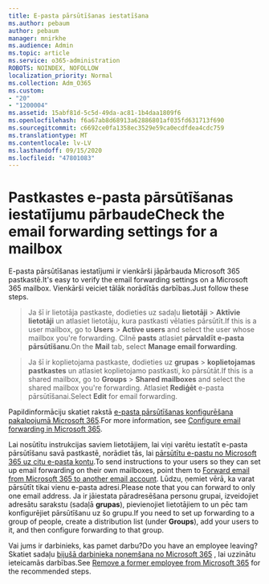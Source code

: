 ```yaml
---
title: E-pasta pārsūtīšanas iestatīšana
ms.author: pebaum
author: pebaum
manager: mnirkhe
ms.audience: Admin
ms.topic: article
ms.service: o365-administration
ROBOTS: NOINDEX, NOFOLLOW
localization_priority: Normal
ms.collection: Adm_O365
ms.custom:
- "20"
- "1200004"
ms.assetid: 15abf81d-5c5d-49da-ac81-1b4daa1809f6
ms.openlocfilehash: f6a67ab8d68913a62886801af035fd631713f690
ms.sourcegitcommit: c6692ce0fa1358ec3529e59ca0ecdfdea4cdc759
ms.translationtype: MT
ms.contentlocale: lv-LV
ms.lasthandoff: 09/15/2020
ms.locfileid: "47801083"
---
```

# <a name="check-the-email-forwarding-settings-for-a-mailbox"></a><span data-ttu-id="23b80-102">Pastkastes e-pasta pārsūtīšanas iestatījumu pārbaude</span><span class="sxs-lookup"><span data-stu-id="23b80-102">Check the email forwarding settings for a mailbox</span></span>

<span data-ttu-id="23b80-103">E-pasta pārsūtīšanas iestatījumi ir vienkārši jāpārbauda Microsoft 365 pastkastē.</span><span class="sxs-lookup"><span data-stu-id="23b80-103">It's easy to verify the email forwarding settings on a Microsoft 365 mailbox.</span></span> <span data-ttu-id="23b80-104">Vienkārši veiciet tālāk norādītās darbības.</span><span class="sxs-lookup"><span data-stu-id="23b80-104">Just follow these steps.</span></span>
  
> <span data-ttu-id="23b80-105">Ja šī ir lietotāja pastkaste, dodieties uz sadaļu **lietotāji** \> **Aktīvie lietotāji** un atlasiet lietotāju, kura pastkasti vēlaties pārsūtīt.</span><span class="sxs-lookup"><span data-stu-id="23b80-105">If this is a user mailbox, go to **Users** \> **Active users** and select the user whose mailbox you're forwarding.</span></span> <span data-ttu-id="23b80-106">Cilnē **pasts** atlasiet **pārvaldīt e-pasta pārsūtīšanu**.</span><span class="sxs-lookup"><span data-stu-id="23b80-106">On the **Mail** tab, select **Manage email forwarding**.</span></span>

> <span data-ttu-id="23b80-107">Ja šī ir koplietojama pastkaste, dodieties uz **grupas** \> **koplietojamas pastkastes** un atlasiet koplietojamo pastkasti, ko pārsūtāt.</span><span class="sxs-lookup"><span data-stu-id="23b80-107">If this is a shared mailbox, go to **Groups** \> **Shared mailboxes** and select the shared mailbox you're forwarding.</span></span> <span data-ttu-id="23b80-108">Atlasiet **Rediģēt** e-pasta pārsūtīšanai.</span><span class="sxs-lookup"><span data-stu-id="23b80-108">Select **Edit** for email forwarding.</span></span>

<span data-ttu-id="23b80-109">Papildinformāciju skatiet rakstā [e-pasta pārsūtīšanas konfigurēšana pakalpojumā Microsoft 365](https://docs.microsoft.com/microsoft-365/admin/email/configure-email-forwarding).</span><span class="sxs-lookup"><span data-stu-id="23b80-109">For more information, see [Configure email forwarding in Microsoft 365](https://docs.microsoft.com/microsoft-365/admin/email/configure-email-forwarding).</span></span>
  
<span data-ttu-id="23b80-110">Lai nosūtītu instrukcijas saviem lietotājiem, lai viņi varētu iestatīt e-pasta pārsūtīšanu savā pastkastē, norādiet tās, lai [pārsūtītu e-pastu no Microsoft 365 uz citu e-pasta kontu](https://support.office.com/article/Forward-email-from-Office-365-to-another-email-account-1ed4ee1e-74f8-4f53-a174-86b748ff6a0e).</span><span class="sxs-lookup"><span data-stu-id="23b80-110">To send instructions to your users so they can set up email forwarding on their own mailboxes, point them to [Forward email from Microsoft 365 to another email account](https://support.office.com/article/Forward-email-from-Office-365-to-another-email-account-1ed4ee1e-74f8-4f53-a174-86b748ff6a0e).</span></span> <span data-ttu-id="23b80-111">Lūdzu, ņemiet vērā, ka varat pārsūtīt tikai vienu e-pasta adresi.</span><span class="sxs-lookup"><span data-stu-id="23b80-111">Please note that you can forward to only one email address.</span></span> <span data-ttu-id="23b80-112">Ja ir jāiestata pāradresēšana personu grupai, izveidojiet adresātu sarakstu (sadaļā **grupas**), pievienojiet lietotājiem to un pēc tam konfigurējiet pārsūtīšanu uz šo grupu.</span><span class="sxs-lookup"><span data-stu-id="23b80-112">If you need to set up forwarding to a group of people, create a distribution list (under **Groups**), add your users to it, and then configure forwarding to that group.</span></span>
  
<span data-ttu-id="23b80-113">Vai jums ir darbinieks, kas pamet darbu?</span><span class="sxs-lookup"><span data-stu-id="23b80-113">Do you have an employee leaving?</span></span> <span data-ttu-id="23b80-114">Skatiet sadaļu [bijušā darbinieka noņemšana no Microsoft 365](https://docs.microsoft.com/microsoft-365/admin/add-users/remove-former-employee) , lai uzzinātu ieteicamās darbības.</span><span class="sxs-lookup"><span data-stu-id="23b80-114">See [Remove a former employee from Microsoft 365](https://docs.microsoft.com/microsoft-365/admin/add-users/remove-former-employee) for the recommended steps.</span></span>